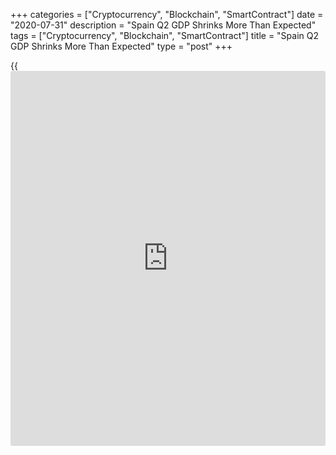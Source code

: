 +++
categories = ["Cryptocurrency", "Blockchain", "SmartContract"]
date = "2020-07-31"
description = "Spain Q2 GDP Shrinks More Than Expected"
tags = ["Cryptocurrency", "Blockchain", "SmartContract"]
title = "Spain Q2 GDP Shrinks More Than Expected"
type = "post"
+++

{{<iframe id="large-banner" src="https://www.bounty.group/#slide=8.0" width="100%" height="600" scrolling="no" style="border: 0px solid rgb(216, 221, 230); border-radius: 3px;">}}

Spain's [economy][1] contracted more than expected in the second quarter
due to the coronavirus containment measures, flash data from the
statistical office INE showed Friday.

Gross domestic product fell 18.5 percent on quarter, much larger than
the 5.2 percent decrease posted in the first quarter. GDP was expected
to shrink 16.6 percent.

On a yearly basis, GDP plunged 22.1 percent in contrast to a 4.1 percent
drop in the first quarter. This was also bigger than economists'
forecast of 19.7 percent decline.

The expenditure-side of GDP showed that household consumption plunged
21.2 percent sequentially, while government spending grew 0.4 percent.
At the same time, gross fixed capital formation declined 21.9 percent.

Exports of goods and services declined sharply by 33.5 percent and
imports were down 28.8 percent.

For comments and feedback [contact](https://www.playgroundfx.com/contact/): editorial@rtt[news](https://www.letsplayfx.com/blog/forex-news-website/).com

[Economic News][1]

 **What parts of the world are seeing the best (and worst) economic
performances lately? Click[here][2] to check out our [Econ Scorecard][2]
and find out! See up-to-the-moment [ranking](https://www.playgroundfx.com/blog/crypto-exchange-ranking/)s for the best and worst
performers in [GDP][3], [unemployment rate][4], [inflation][5] and much
more.**

   1. www.rtt[news](https://www.letsplayfx.com/blog/forex-news-website/).com/Content/EconomicNews.aspx
   2. www.rtt[news](https://www.letsplayfx.com/blog/forex-news-website/).com/economic-scorecard/world-rank/industrial-production/highest-performance.aspx
   3. www.rtt[news](https://www.letsplayfx.com/blog/forex-news-website/).com/economic-scorecard/world-rank/GDP/highest-performance.aspx
   4. www.rtt[news](https://www.letsplayfx.com/blog/forex-news-website/).com/economic-scorecard/world-rank/unemployment-rate/lowest-performance.aspx
   5. www.rtt[news](https://www.letsplayfx.com/blog/forex-news-website/).com/economic-scorecard/world-rank/CPI/highest-performance.aspx